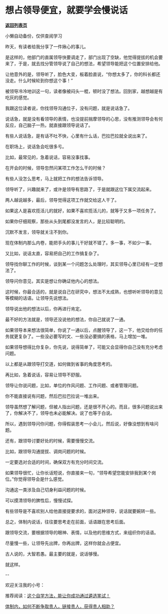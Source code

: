 # 想占领导便宜，就要学会慢说话

[**返回列表页**](/gzh/费曼的小茶馆)

小懒自动备份，仅供查阅学习

昨天，有读者给我分享了一件揪心的事儿。  

是这样的，他部门的直属领导快要调走了，部门出现了空缺，他觉得提拔的机会要来了，于是，就去找分管领导说了自己的想法，希望领导能把这个位置安排给他。

让他意外的是，领导听了，脸色大变，板着脸直说，“你想太多了，你的科长都还没走。什么时候轮到你想这个事！”  

被领导冷冷地训这一句，读者像被闷头一棍，顿时没了想法。回到家，越想越是有吃灰的感觉。

我跟这位读者说，你找领导沟通位子，没有问题，就是说话急了。

说话急，就是没有看领导的表情，也没提前揣摩领导的心思，没有推测领导会有何反应，自己脑子一热，就直接跟领导说话了。

有些人说话急，是有话不吐不快，心里有什么话，巴拉巴拉就全说出来了。  

在职场上，说话急会吃很多亏。

比如，最常见的，急着说话，容易没事找事。  

在开会的时候，领导忽然问某项工作怎么干的时候？  

有些人没怎么思考，马上就把工作的想法告诉领导。

领导听了，兴趣就来了，或许是领导有思路了，于是就跟这位下属交流起来。  

两人越说越多，最后，领导觉得这项工作就交给这人干了。  

如果这人是喜欢揽活儿的就好，如果不喜欢揽活儿的，就等于又多一项任务了。  

如果你仔细观察，那些从头到尾都没发言的人，是比较聪明的。

沉默不发言，领导就关注不到你。

现在体制内那么内卷，能把手头的事儿干好就不错了。多一事，不如少一事。

又比如，说话太直，容易把自己的工作搞复杂了。

领导找你聊工作的时候，谈到某一个问题怎么处理时，其实领导心里已经有一定想法了。  

领导问你意见，其实是想让你确证他内心的想法。  

这时候，你最合适的，就是说自己在研究中，想法不太成熟，也想听听领导的意见等模糊的话语。让领导先说想法。

领导说出他的想法以后，你再进行肯定。

最不好的方法就是，领导还没说他的想法，你自己就说了一通。  

如果领导本来想法很简单，你说了一通以后，点醒领导了，这一下，他交给你的任务就更复杂了。一些没必要写的文、一些没必要搞的表格，马上增加一堆。

如果领导想得比你复杂，你先说，说得简单了，可能又会显得你自己没有充分考虑问题。  

以上都是从跟领导打交道，如何做到省事的角度思考的。

再比如，急着说话，容易让领导不舒服。  

领导让你说问题，比如，单位的作风问题、工作问题、或者管理问题。

你不能直接说有问题，然后巴拉巴拉说一堆出来。  

领导虽然想了解问题，但被人指出问题，还是很不开心的。而且，很多问题说出来了，你解决不了，领导也未必能解决。说了也等于白说。

所以，遇到领导问你问题，你得假装思考一小会儿，然后说，好像没想到有啥问题。  

还有，跟领导讨要好处的时候，需要慢慢交流。  

比如，跟领导沟通提拔、调岗问题的时候。  

一定要选对合适的时间，确保双方有充分时间交流。

如果领导很忙，让你长话短说，你直接来一句，“领导希望您能安排我到某个岗位。”你觉得领导会是什么感觉。

沟通这一类涉及自己切身利益问题的时候。  

可以摸清领导的脾性后，慢慢试探。

有些领导是不喜欢别人给他直接提要求的，面对这种领导，说话就要婉转一些。  

总之，体制内说话，往往要思考走在前面，话语跟在思考后面。  

跟领导交流，要根据领导的眼神、表情，以及他的思维方式，来组织你的话语。  

尽量慢一些，让领导先出牌，你再出牌，这样你就会占便宜。  

古人说的，大智若愚。最主要的就是，说话够慢。

就这样。

\--  

欢迎关注我的小号：  

推荐阅读：[这个自学方法，能让你成功通过遴选笔试！](http://mp.weixin.qq.com/s?__biz=MzkzMDM0NzA3Mw==&mid=2247488857&idx=2&sn=bcdeafa2b4c34e6cb536c226c1e406e2&chksm=c27af477f50d7d610c808f6b7cb77dd37a769b8e80d5883cf422a8dfd86e81ec544c2da6582a&scene=21#wechat_redirect)

[体制内，如何不断争取贵人，链接贵人，获得贵人相助？](http://mp.weixin.qq.com/s?__biz=MzkzMDM0NzA3Mw==&mid=2247488840&idx=2&sn=6249cd27b3222eb4759c686fc9f67195&chksm=c27af466f50d7d701653c07b078e924521f6e7a262516fba442174ceacece823e0f567df14c2&scene=21#wechat_redirect)  

